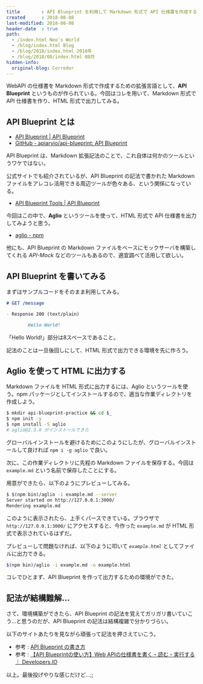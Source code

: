 ```yaml
---
title        : API Blueprint を利用して Markdown 形式で API 仕様書を作成する
created      : 2018-08-08
last-modified: 2018-08-08
header-date  : true
path:
  - /index.html Neo's World
  - /blog/index.html Blog
  - /blog/2018/index.html 2018年
  - /blog/2018/08/index.html 08月
hidden-info:
  original-blog: Corredor
---
```


WebAPI の仕様書を Markdown 形式で作成するための拡張言語として、**API Blueprint** というものが作られている。今回はコレを用いて、Markdown 形式で API 仕様書を作り、HTML 形式で出力してみる。

## API Blueprint とは

- [API Blueprint | API Blueprint](https://apiblueprint.org/)
- [GitHub - apiaryio/api-blueprint: API Blueprint](https://github.com/apiaryio/api-blueprint)

API Blueprint は、Markdown 拡張記法のことで、これ自体は何かのツールというワケではない。

公式サイトでも紹介されているが、API Blueprint の記法で書かれた Markdown ファイルをアレコレ活用できる周辺ツールが色々ある、という関係になっている。

- [API Blueprint Tools | API Blueprint](https://apiblueprint.org/tools.html)

今回はこの中で、**Aglio** というツールを使って、HTML 形式で API 仕様書を出力してみようと思う。

- [aglio - npm](https://www.npmjs.com/package/aglio)

他にも、API Blueprint の Markdown ファイルをベースにモックサーバを構築してくれる *API-Mock* などのツールもあるので、適宜調べて活用して欲しい。

## API Blueprint を書いてみる

まずはサンプルコードをそのまま利用してみる。

```markdown
# GET /message

- Response 200 (text/plain)

        Hello World!
```

「Hello World!」部分は8スペースであること。

記法のことは一旦後回しにして、HTML 形式で出力できる環境を先に作ろう。

## Aglio を使って HTML に出力する

Markdown ファイルを HTML 形式に出力するには、Aglio というツールを使う。npm パッケージとしてインストールするので、適当な作業ディレクトリを作成しよう。

```bash
$ mkdir api-blueprint-practice && cd $_
$ npm init -y
$ npm install -S aglio
# aglio@2.3.0 がインストールできた
```

グローバルインストールを避けるためにこのようにしたが、グローバルインストールして良ければ `npm i -g aglio` で良い。

次に、この作業ディレクトリに先程の Markdown ファイルを保存する。今回は `example.md` という名前で保存したことにする。

用意ができたら、以下のようにプレビューしてみる。

```bash
$ $(npm bin)/aglio -i example.md --server
Server started on http://127.0.0.1:3000/
Rendering example.md
```

このように表示されたら、上手くパースできている。ブラウザで `http://127.0.0.1:3000/` にアクセスすると、今作った `example.md` が HTML 形式で表示されているはずだ。

プレビューして問題なければ、以下のように叩いて *`example.html`* としてファイルに出力できる。

```bash
$(npm bin)/aglio -i example.md -o example.html
```

コレでひとまず、API Blueprint を作って出力するための環境ができた。

## 記法が結構難解…

さて、環境構築ができたら、API Blueprint の記法を覚えてガリガリ書いていこう…と思うのだが、API Blueprint の記法は結構複雑で分かりづらい。

以下のサイトあたりを見ながら頑張って記法を押さえていこう。

- 参考 : [API Blueprint の書き方](https://tex2e.github.io/blog/misc/api-blueprint)
- 参考 : [【API Blueprintの使い方】Web APIの仕様書を書く・読む・実行する ｜ Developers.IO](https://dev.classmethod.jp/server-side/api-document-with-api-blueprint/)

以上。最後投げやりな感じだけど…;;
